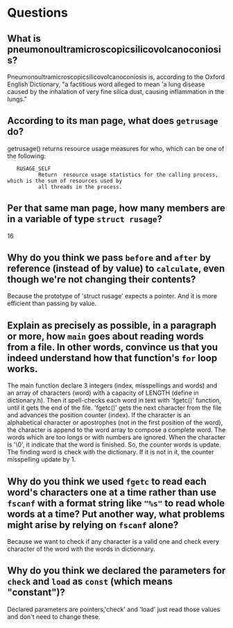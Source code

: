 # Questions

## What is pneumonoultramicroscopicsilicovolcanoconiosis?

Pneumonoultramicroscopicsilicovolcanoconiosis is, according to the Oxford English Dictionary, "a factitious word alleged to mean 'a lung disease caused by the inhalation of very fine silica dust, causing inflammation in the lungs." 

## According to its man page, what does `getrusage` do?

getrusage() returns resource usage measures for who, which can be one of the following:

       RUSAGE_SELF
              Return  resource usage statistics for the calling process, which is the sum of resources used by
              all threads in the process.

## Per that same man page, how many members are in a variable of type `struct rusage`?

16

## Why do you think we pass `before` and `after` by reference (instead of by value) to `calculate`, even though we're not changing their contents?

Because the prototype of 'struct rusage' expects a pointer. And it is more efficient than passing by value.  

## Explain as precisely as possible, in a paragraph or more, how `main` goes about reading words from a file. In other words, convince us that you indeed understand how that function's `for` loop works.

The main function declare 3 integers (index, misspellings and words) and an array of characters (word) with a capacity of LENGTH (define in dictionary.h). 
Then it spell-checks each word in text with 'fgetc()' function, until it gets the end of the file. 'fgetc()' gets the next character from the file and advances the position counter (index). 
If the character is an alphabetical character or apostrophes (not in the first position of the word), the character is append to the word array to compose a complete word. 
The words which are too longs or with numbers are ignored. When the character is '\0', it indicate that the word is finished. 
So, the counter words is update. The finding word is check with the dictionary. If it is not in it, the counter misspelling update by 1. 

## Why do you think we used `fgetc` to read each word's characters one at a time rather than use `fscanf` with a format string like `"%s"` to read whole words at a time? Put another way, what problems might arise by relying on `fscanf` alone?

Because we want to check if any character is a valid one and check every character of the word with the words in dictionnary. 

## Why do you think we declared the parameters for `check` and `load` as `const` (which means "constant")?

Declared parameters are pointers,'check' and 'load' just read those values and don't need to change these.
